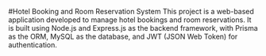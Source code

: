 #Hotel Booking and Room Reservation System
This project is a web-based application developed to manage hotel bookings and room reservations. It is built using Node.js and Express.js as the backend framework, with Prisma as the ORM, MySQL as the database, and JWT (JSON Web Token) for authentication.
